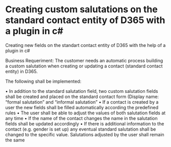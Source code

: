 # Creating custom salutations on the standard contact entity of D365 with a plugin in c#

Creating new fields on the standart contact entity of D365 with the help of a plugin in c# 

Business Requeriment: The customer needs an automatic process building a custom salutation when creating or updating a contact
(standard contact entity) in D365. 

The following shall be implemented:

• In addition to the standard salutation field, two custom salutation fields shall be created and placed on
the standard contact form (Display name: “formal salutation” and “informal salutation”
• If a contact is created by a user the new fields shall be filled automatically according the predefined
rules
• The user shall be able to adjust the values of both salutation fields at any time
• If the name of the contact changes the name in the salutation fields shall be updated accordingly
• If there is additional information to the contact (e.g. gender is set up) any eventual standard salutation
shall be changed to the specific value. Salutations adjusted by the user shall remain the same
